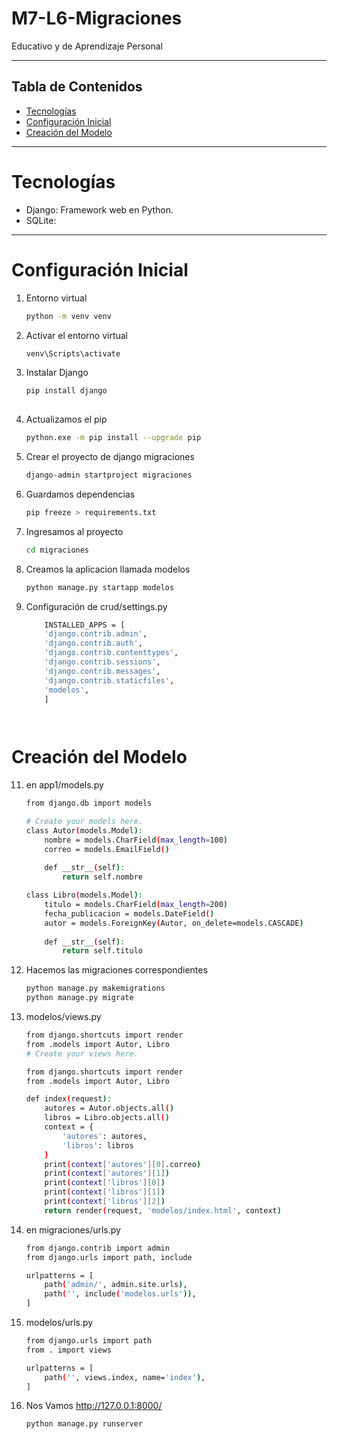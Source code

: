 # M7-L6-Migraciones
Educativo y de Aprendizaje Personal

---
## Tabla de Contenidos
- [Tecnologías](#Tecnologías)
- [Configuración Inicial](#configuración-Inicial)
- [Creación del Modelo](#creación-del-modelo)
---
# Tecnologías
- Django: Framework web en Python.
- SQLite:
--- 
# Configuración Inicial 
1. Entorno virtual 
    ```bash 
    python -m venv venv

2. Activar el entorno virtual
    ```bash 
    venv\Scripts\activate

3. Instalar Django
    ```bash 
    pip install django 
        
4. Actualizamos el pip 
    ```bash
    python.exe -m pip install --upgrade pip

5. Crear el proyecto de django migraciones
    ```bash 
    django-admin startproject migraciones

6. Guardamos dependencias
    ```bash
    pip freeze > requirements.txt

7. Ingresamos al proyecto 
    ```bash 
    cd migraciones

9. Creamos la aplicacion llamada modelos
    ```bash     
    python manage.py startapp modelos


10. Configuración de crud/settings.py 
    ```bash 
        INSTALLED_APPS = [
        'django.contrib.admin',
        'django.contrib.auth',
        'django.contrib.contenttypes',
        'django.contrib.sessions',
        'django.contrib.messages',
        'django.contrib.staticfiles',
        'modelos',
        ]
       



# Creación del Modelo 

11. en app1/models.py
    ```bash
    from django.db import models

    # Create your models here.
    class Autor(models.Model):
        nombre = models.CharField(max_length=100)
        correo = models.EmailField()
        
        def __str__(self):
            return self.nombre

    class Libro(models.Model):
        titulo = models.CharField(max_length=200)
        fecha_publicacion = models.DateField()
        autor = models.ForeignKey(Autor, on_delete=models.CASCADE)
        
        def __str__(self):
            return self.titulo

12. Hacemos las migraciones correspondientes
    ```bash
    python manage.py makemigrations
    python manage.py migrate

13. modelos/views.py
    ```bash
    from django.shortcuts import render
    from .models import Autor, Libro
    # Create your views here.

    from django.shortcuts import render
    from .models import Autor, Libro

    def index(request):
        autores = Autor.objects.all()
        libros = Libro.objects.all()
        context = {
            'autores': autores,
            'libros': libros
        }
        print(context['autores'][0].correo)
        print(context['autores'][1])
        print(context['libros'][0])
        print(context['libros'][1])
        print(context['libros'][2])
        return render(request, 'modelos/index.html', context)


14. en migraciones/urls.py
    ```bash
    from django.contrib import admin
    from django.urls import path, include

    urlpatterns = [
        path('admin/', admin.site.urls),
        path('', include('modelos.urls')),
    ]

15. modelos/urls.py
    ```bash
    from django.urls import path
    from . import views

    urlpatterns = [
        path('', views.index, name='index'),
    ]
16. Nos Vamos http://127.0.0.1:8000/ 
    ```bash
    python manage.py runserver
